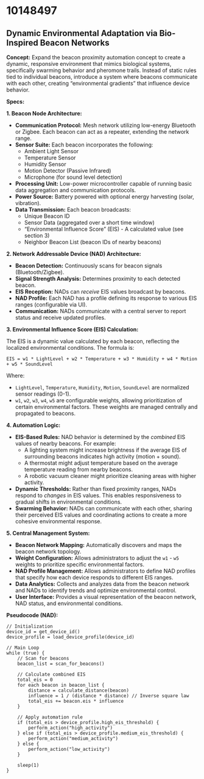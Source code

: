 # 10148497

## Dynamic Environmental Adaptation via Bio-Inspired Beacon Networks

**Concept:** Expand the beacon proximity automation concept to create a dynamic, responsive environment that mimics biological systems, specifically swarming behavior and pheromone trails. Instead of static rules tied to individual beacons, introduce a system where beacons communicate with each other, creating “environmental gradients” that influence device behavior.

**Specs:**

**1. Beacon Node Architecture:**

*   **Communication Protocol:** Mesh network utilizing low-energy Bluetooth or Zigbee. Each beacon can act as a repeater, extending the network range.
*   **Sensor Suite:** Each beacon incorporates the following:
    *   Ambient Light Sensor
    *   Temperature Sensor
    *   Humidity Sensor
    *   Motion Detector (Passive Infrared)
    *   Microphone (for sound level detection)
*   **Processing Unit:** Low-power microcontroller capable of running basic data aggregation and communication protocols.
*   **Power Source:** Battery powered with optional energy harvesting (solar, vibration).
*   **Data Transmission:** Each beacon broadcasts:
    *   Unique Beacon ID
    *   Sensor Data (aggregated over a short time window)
    *   “Environmental Influence Score” (EIS) - A calculated value (see section 3)
    *   Neighbor Beacon List (beacon IDs of nearby beacons)

**2. Network Addressable Device (NAD) Architecture:**

*   **Beacon Detection:** Continuously scans for beacon signals (Bluetooth/Zigbee).
*   **Signal Strength Analysis:** Determines proximity to each detected beacon.
*   **EIS Reception:** NADs can *receive* EIS values broadcast by beacons.
*   **NAD Profile:** Each NAD has a profile defining its response to various EIS ranges (configurable via UI).
*   **Communication:** NADs communicate with a central server to report status and receive updated profiles.

**3. Environmental Influence Score (EIS) Calculation:**

The EIS is a dynamic value calculated by each beacon, reflecting the localized environmental conditions.  The formula is:

`EIS = w1 * LightLevel + w2 * Temperature + w3 * Humidity + w4 * Motion + w5 * SoundLevel`

Where:

*   `LightLevel`, `Temperature`, `Humidity`, `Motion`, `SoundLevel` are normalized sensor readings (0-1).
*   `w1`, `w2`, `w3`, `w4`, `w5` are configurable weights, allowing prioritization of certain environmental factors.  These weights are managed centrally and propagated to beacons.

**4.  Automation Logic:**

*   **EIS-Based Rules:** NAD behavior is determined by the *combined* EIS values of nearby beacons.  For example:
    *   A lighting system might increase brightness if the average EIS of surrounding beacons indicates high activity (motion + sound).
    *   A thermostat might adjust temperature based on the average temperature reading from nearby beacons.
    *   A robotic vacuum cleaner might prioritize cleaning areas with higher activity.
*   **Dynamic Thresholds:** Rather than fixed proximity ranges, NADs respond to *changes* in EIS values. This enables responsiveness to gradual shifts in environmental conditions.
*   **Swarming Behavior:**  NADs can communicate with each other, sharing their perceived EIS values and coordinating actions to create a more cohesive environmental response.

**5.  Central Management System:**

*   **Beacon Network Mapping:**  Automatically discovers and maps the beacon network topology.
*   **Weight Configuration:**  Allows administrators to adjust the `w1` - `w5` weights to prioritize specific environmental factors.
*   **NAD Profile Management:**  Allows administrators to define NAD profiles that specify how each device responds to different EIS ranges.
*   **Data Analytics:**  Collects and analyzes data from the beacon network and NADs to identify trends and optimize environmental control.
*   **User Interface:**  Provides a visual representation of the beacon network, NAD status, and environmental conditions.



**Pseudocode (NAD):**

```
// Initialization
device_id = get_device_id()
device_profile = load_device_profile(device_id)

// Main Loop
while (true) {
    // Scan for beacons
    beacon_list = scan_for_beacons()

    // Calculate combined EIS
    total_eis = 0
    for each beacon in beacon_list {
        distance = calculate_distance(beacon)
        influence = 1 / (distance * distance) // Inverse square law
        total_eis += beacon.eis * influence
    }

    // Apply automation rule
    if (total_eis > device_profile.high_eis_threshold) {
        perform_action("high_activity")
    } else if (total_eis > device_profile.medium_eis_threshold) {
        perform_action("medium_activity")
    } else {
        perform_action("low_activity")
    }

    sleep(1)
}
```